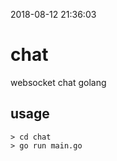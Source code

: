 2018-08-12 21:36:03

# chat
websocket chat golang

## usage
``` shell
> cd chat
> go run main.go
```
